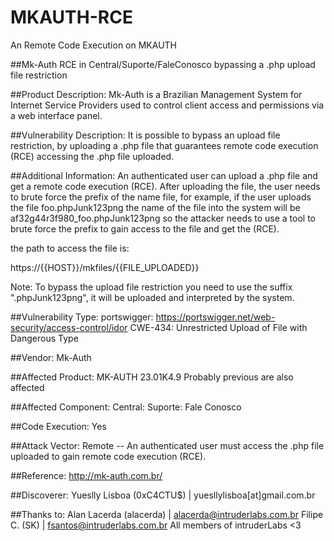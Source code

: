 # MKAUTH-RCE
An Remote Code Execution on MKAUTH

##Mk-Auth RCE in Central/Suporte/FaleConosco bypassing a .php upload file restriction

##Product Description:
Mk-Auth is a Brazilian Management System for Internet Service Providers used to control client access and permissions via a web interface panel.

##Vulnerability Description:
It is possible to bypass an upload file restriction, by uploading a .php file that guarantees remote code execution (RCE) accessing the .php file uploaded.

##Additional Information:
An authenticated user can upload a .php file and get a remote code execution (RCE). After uploading the file, the user needs to brute force the prefix of the name file, for example, if the user uploads the file foo.phpJunk123png the name of the file into the system will be af32g44r3f980_foo.phpJunk123png so the attacker needs to use a tool to brute force the prefix to gain access to the file and get the (RCE).

the path to access the file is:

https://{{HOST}}/mkfiles/{{FILE_UPLOADED}}

Note: To bypass the upload file restriction you need to use the suffix ".phpJunk123png", it will be uploaded and interpreted by the system.

##Vulnerability Type:
portswigger: https://portswigger.net/web-security/access-control/idor
CWE-434: Unrestricted Upload of File with Dangerous Type

##Vendor:
Mk-Auth

##Affected Product:
MK-AUTH 23.01K4.9
Probably previous are also affected

##Affected Component:
Central: Suporte: Fale Conosco

##Code Execution:
Yes

##Attack Vector:
Remote -- An authenticated user must access the .php file uploaded to gain remote code execution (RCE).

##Reference:
	http://mk-auth.com.br/

##Discoverer:
Yueslly Lisboa (0xC4CTU$) | yuesllylisboa[at]gmail.com.br

##Thanks to:
Alan Lacerda (alacerda) | alacerda@intruderlabs.com.br
Filipe C. (SK) | fsantos@intruderlabs.com.br
All members of intruderLabs <3
